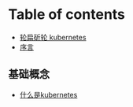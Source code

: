 # Table of contents

* [轮扁斫轮 kubernetes](README.md)
* [序言](xu-yan.md)

## 基础概念

* [什么是kubernetes](ji-chu-gai-nian/shen-me-shi-kubernetes.md)


